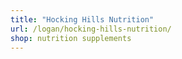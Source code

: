 ```yaml
---
title: "Hocking Hills Nutrition"
url: /logan/hocking-hills-nutrition/
shop: nutrition supplements
---
```

